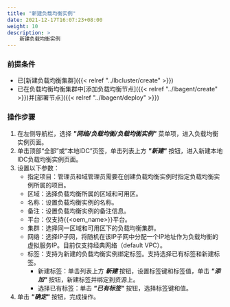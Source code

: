 ```yaml
---
title: "新建负载均衡实例"
date: 2021-12-17T16:07:23+08:00
weight: 10
description: >
    新建负载均衡实例
---
```


### 前提条件

- 已[新建负载均衡集群]({{< relref "../lbcluster/create" >}})
- 已在负载均衡均衡集群中[添加负载均衡节点]({{< relref "../lbagent/create" >}})并[部署节点]({{< relref "../lbagent/deploy" >}})

### 操作步骤

1. 在左侧导航栏，选择 **_"网络/负载均衡/负载均衡实例"_** 菜单项，进入负载均衡实例页面。
2. 单击顶部“全部”或“本地IDC”页签，单击列表上方 **_"新建"_** 按钮，进入新建本地IDC负载均衡实例页面。
2. 设置以下参数：
    - 指定项目：管理员和域管理员需要在创建负载均衡实例时指定负载均衡实例所属的项目。
    - 区域：选择负载均衡所属的区域和可用区。
    - 名称：设置负载均衡实例的名称。
    - 备注：设置负载均衡实例的备注信息。
    - 平台：仅支持{{<oem_name>}}平台。
    - 集群：选择同一区域和可用区下的负载均衡集群。
    - 网络：选择IP子网，将随机在该IP子网中分配一个IP地址作为负载均衡的虚拟服务IP。目前仅支持经典网络（default VPC）。
    - 标签：支持为新建的负载均衡实例绑定标签。支持选择已有标签和新建标签。
        - 新建标签：单击列表上方 **_新建_** 按钮，设置标签键和标签值，单击 **_"添加"_** 按钮，新建标签并绑定到资源上。
        - 选择已有标签：单击 **_"已有标签"_** 按钮，选择标签键和值。
3. 单击 **_"确定"_** 按钮，完成操作。